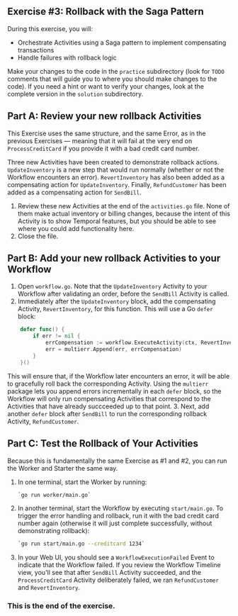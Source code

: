 ## Exercise #3: Rollback with the Saga Pattern

During this exercise, you will:

- Orchestrate Activities using a Saga pattern to implement compensating transactions
- Handle failures with rollback logic

Make your changes to the code in the `practice` subdirectory (look for `TODO`
comments that will guide you to where you should make changes to the code). If
you need a hint or want to verify your changes, look at the complete version in
the `solution` subdirectory.

## Part A: Review your new rollback Activities

This Exercise uses the same structure, and the same Error, as in the previous
Exercises — meaning that it will fail at the very end on `ProcessCreditCard` if
you provide it with a bad credit card number.

Three new Activities have been created to demonstrate rollback actions.
`UpdateInventory` is a new step that would run normally (whether or not the
Workflow encounters an error). `RevertInventory` has also been added as a
compensating action for `UpdateInventory`. Finally, `RefundCustomer` has been
added as a compensating action for `SendBill`.

1. Review these new Activities at the end of the `activities.go` file. None of
   them make actual inventory or billing changes, because the intent of this
   Activity is to show Temporal features, but you should be able to see where
   you could add functionality here.
2. Close the file.

## Part B: Add your new rollback Activities to your Workflow

1. Open `workflow.go`. Note that the `UpdateInventory` Activity to your Workflow
after validating an order, before the `SendBill` Activity is called.
2. Immediately after the `UpdateInventory` block, add the compensating Activity,
`RevertInventory`, for this function. This will use a Go `defer` block:

```go
	defer func() {
		if err != nil {
			errCompensation := workflow.ExecuteActivity(ctx, RevertInventory, order.Items).Get(ctx, nil)
			err = multierr.Append(err, errCompensation)
		}
	}()
```

   This will ensure that, if the Workflow later encounters an error, it will be
   able to gracefully roll back the corresponding Activity. Using the `multierr`
   package lets you append errors incrementally in each `defer` block, so the
   Workflow will only run compensating Activities that correspond to the
   Activities that have already succceeded up to that point.
3. Next, add another `defer` block after `SendBill` to run the corresponding
   rollback Activity, `RefundCustomer`.

## Part C: Test the Rollback of Your Activities

Because this is fundamentally the same Exercise as #1 and #2, you can run the Worker and Starter the same way.

1. In one terminal, start the Worker by running:
   ```bash
   `go run worker/main.go`
   ```
2. In another terminal, start the Workflow by executing `start/main.go`. To
   trigger the error handling and rollback, run it with the bad credit card
   number again (otherwise it will just complete successfully, without
   demonstrating rollback):
   ```bash
   `go run start/main.go --creditcard 1234`
   ```
3. In your Web UI, you should see a `WorkflowExecutionFailed` Event to indicate
   that the Workflow failed. If you review the Workflow Timeline view, you'll
   see that after `SendBill` Activity succeeded, and the `ProcessCreditCard`
   Activity deliberately failed, we ran `RefundCustomer` and `RevertInventory`.

### This is the end of the exercise.
